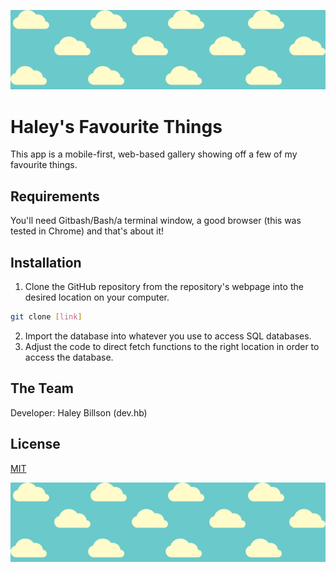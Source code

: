 ![header](images/cloudy_header.jpg "Clouds")

# Haley's Favourite Things

This app is a mobile-first, web-based gallery showing off a few of my favourite things. 

## Requirements 

You'll need Gitbash/Bash/a terminal window, a good browser (this was tested in Chrome) and that's about it!

## Installation

1. Clone the GitHub repository from the repository's webpage into the desired location on your computer.

```bash
git clone [link]
```
2. Import the database into whatever you use to access SQL databases. 
3. Adjust the code to direct fetch functions to the right location in order to access the database.

## The Team
Developer: Haley Billson (dev.hb)

## License
[MIT](https://choosealicense.com/licenses/mit/)

![header](images/cloudy_header.jpg "Clouds")
